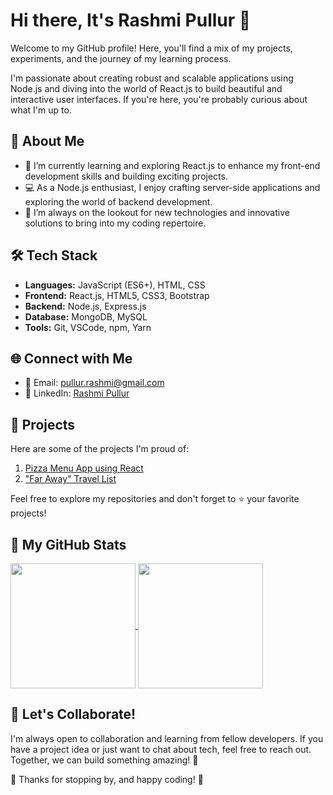 # Hi there, It's Rashmi Pullur 👋

Welcome to my GitHub profile! Here, you'll find a mix of my projects, experiments, and the journey of my learning process.

I'm passionate about creating robust and scalable applications using Node.js and diving into the world of React.js to build beautiful and interactive user interfaces. If you're here, you're probably curious about what I'm up to.

## 🚧 About Me

- 🌱 I’m currently learning and exploring React.js to enhance my front-end development skills and building exciting projects.
- 💻 As a Node.js enthusiast, I enjoy crafting server-side applications and exploring the world of backend development.
- 🔭 I’m always on the lookout for new technologies and innovative solutions to bring into my coding repertoire.

## 🛠️ Tech Stack

- **Languages:** JavaScript (ES6+), HTML, CSS
- **Frontend:** React.js, HTML5, CSS3, Bootstrap
- **Backend:** Node.js, Express.js
- **Database:** MongoDB, MySQL
- **Tools:** Git, VSCode, npm, Yarn

## 🌐 Connect with Me

- 📧 Email: pullur.rashmi@gmail.com
- 💼 LinkedIn: [Rashmi Pullur](https://www.linkedin.com/in/rashmi-pullur)

## 🌟 Projects

Here are some of the projects I'm proud of:

1. [Pizza Menu App using React](https://github.com/rashpullur/react-pizza-menu)
2. ["Far Away" Travel List](https://github.com/rashpullur/travel-list)

Feel free to explore my repositories and don't forget to ⭐️ your favorite projects!

## 🌟 My GitHub Stats

<a href="https://github.com/rashpullur/github-readme-stats">
  <img height=200 align="center" src="https://github-readme-stats.vercel.app/api?username=rashpullur&show_icons=true&hide=contribs&theme=transparent" />
</a>
<a href="https://github.com/rashpullur/convoychat">
  <img height=200 align="center" src="https://github-readme-stats.vercel.app/api/top-langs/?username=rashpullur&layout=compact&langs_count=8&card_width=200" />
</a>

## 🤝 Let's Collaborate!

I'm always open to collaboration and learning from fellow developers. If you have a project idea or just want to chat about tech, feel free to reach out. Together, we can build something amazing! 🚀

🙏 Thanks for stopping by, and happy coding! 🎉


